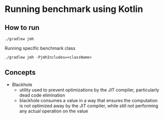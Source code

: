 # Running benchmark using Kotlin 

## How to run
```shell
./gradlew jmh 
```

Running specific benchmark class 
```shell 
./gradlew jmh -PjmhIncludes=<className> 
```

## Concepts  

- Blackhole 
  - utility used to prevent optimizations by the JIT compiler, particularly dead code elimination 
  - blackhole consumes a value in a way that ensures the computation is not optimized away by the JIT compiler, while still not performing any actual operation on the value 
